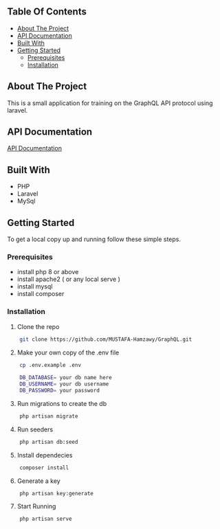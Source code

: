 <br/>

## Table Of Contents

- [About The Project](#about-the-project)
- [API Documentation](#api-documentation)
- [Built With](#built-with)
- [Getting Started](#getting-started)
  - [Prerequisites](#prerequisites)
  - [Installation](#installation)

## About The Project

This is a small application for training on the GraphQL API protocol using laravel.

## API Documentation
<a href="https://documenter.getpostman.com/view/17672386/2s93z584L2#ae127f8b-85c7-402b-a5f0-6c45fff3fdfe" target="_blank"> API Documentation </a>
## Built With

* PHP
* Laravel
* MySql

## Getting Started

To get a local copy up and running follow these simple steps.

### Prerequisites

* install php 8 or above
* install apache2 ( or any local serve )
* install mysql
* install composer

### Installation

1. Clone the repo

```sh
    git clone https://github.com/MUSTAFA-Hamzawy/GraphQL.git
```

2. Make your own copy of the .env file
```sh
    cp .env.example .env
 
    DB_DATABASE= your db name here
    DB_USERNAME= your db username
    DB_PASSWORD= your password 
```
3. Run migrations to create the db

```sh
    php artisan migrate
```
4. Run seeders

```sh
    php artisan db:seed
```

5. Install dependecies

```sh
    composer install
```
6. Generate a key
```sh
    php artisan key:generate
```
7. Start Running
```sh
    php artisan serve
```
